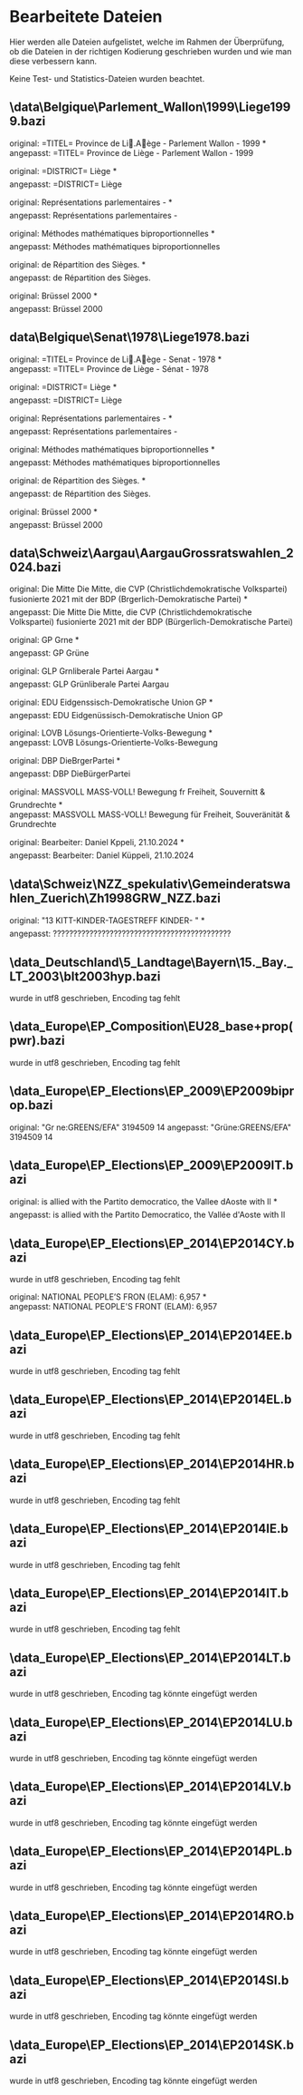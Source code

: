 # Bearbeitete Dateien

Hier werden alle Dateien aufgelistet, welche im Rahmen der Überprüfung, ob die Dateien in der richtigen Kodierung geschrieben wurden und wie man diese verbessern kann.

Keine Test- und Statistics-Dateien wurden beachtet.



## \data\Belgique\Parlement_Wallon\1999\Liege1999.bazi

original: =TITEL= Province de Li.Aège - Parlement Wallon - 1999 *  
angepasst: =TITEL= Province de Liège - Parlement Wallon - 1999

original: =DISTRICT= Liège *  
angepasst: =DISTRICT= Liège

original: Représentations parlementaires - *  
angepasst: Représentations parlementaires -

original: Méthodes mathématiques biproportionnelles *  
angepasst: Méthodes mathématiques biproportionnelles 

original: de Répartition des Sièges. *  
angepasst: de Répartition des Sièges.

original: Brüssel 2000 *  
angepasst: Brüssel 2000



## data\Belgique\Senat\1978\Liege1978.bazi

original: =TITEL= Province de Li.Aège - Senat - 1978 *  
angepasst: =TITEL= Province de Liège - Sénat - 1978

original: =DISTRICT= Liège *  
angepasst: =DISTRICT= Liège

original: Représentations parlementaires - *  
angepasst: Représentations parlementaires -

original: Méthodes mathématiques biproportionnelles *  
angepasst: Méthodes mathématiques biproportionnelles 

original: de Répartition des Sièges. *  
angepasst: de Répartition des Sièges.

original: Brüssel 2000 *  
angepasst: Brüssel 2000



## data\Schweiz\Aargau\AargauGrossratswahlen_2024.bazi

original: Die Mitte Die Mitte, die CVP (Christlichdemokratische Volkspartei) fusionierte 2021 mit der BDP (Brgerlich-Demokratische Partei) *  
angepasst: Die Mitte Die Mitte, die CVP (Christlichdemokratische Volkspartei) fusionierte 2021 mit der BDP (Bürgerlich-Demokratische Partei) 

original: GP      Grne *  
angepasst: GP      Grüne

original: GLP     Grnliberale Partei Aargau *  
angepasst: GLP     Grünliberale Partei Aargau

original: EDU     Eidgenssisch-Demokratische Union GP *  
angepasst: EDU     Eidgenüssisch-Demokratische Union GP 

original: LOVB     Lösungs-Orientierte-Volks-Bewegung *  
angepasst: LOVB     Lösungs-Orientierte-Volks-Bewegung

original: DBP      DieBrgerPartei *  
angepasst: DBP      DieBürgerPartei

original: MASSVOLL MASS-VOLL! Bewegung fr Freiheit, Souvernitt & Grundrechte *  
angepasst: MASSVOLL MASS-VOLL! Bewegung für Freiheit, Souveränität & Grundrechte

original: Bearbeiter: Daniel Kppeli, 21.10.2024 *  
angepasst: Bearbeiter: Daniel Küppeli, 21.10.2024



## \data\Schweiz\NZZ_spekulativ\Gemeinderatswahlen_Zuerich\Zh1998GRW_NZZ.bazi

original: "13 KITT-KINDER-TAGESTREFF KINDER- " *  	
angepasst: ????????????????????????????????????????????



## \data\_Deutschland\5_Landtage\Bayern\15._Bay._LT_2003\blt2003hyp.bazi

wurde in utf8 geschrieben, Encoding tag fehlt



## \data\_Europe\EP_Composition\EU28_base+prop(pwr).bazi

wurde in utf8 geschrieben, Encoding tag fehlt



## \data\_Europe\EP_Elections\EP_2009\EP2009biprop.bazi

original: "Gr ne:GREENS/EFA"  	3194509 14
angepasst: "Grüne:GREENS/EFA"  	3194509 14



## \data\_Europe\EP_Elections\EP_2009\EP2009IT.bazi

original: is allied with the Partito democratico, the Vallee dAoste with Il *  
angepasst: is allied with the Partito Democratico, the Vallée d'Aoste with Il



## \data\_Europe\EP_Elections\EP_2014\EP2014CY.bazi

wurde in utf8 geschrieben, Encoding tag fehlt

original: NATIONAL PEOPLE’S FRON (ELAM):	 6,957 *  
angepasst: NATIONAL PEOPLE'S FRONT (ELAM):	 6,957




## \data\_Europe\EP_Elections\EP_2014\EP2014EE.bazi

wurde in utf8 geschrieben, Encoding tag fehlt



## \data\_Europe\EP_Elections\EP_2014\EP2014EL.bazi

wurde in utf8 geschrieben, Encoding tag fehlt



## \data\_Europe\EP_Elections\EP_2014\EP2014HR.bazi

wurde in utf8 geschrieben, Encoding tag fehlt



## \data\_Europe\EP_Elections\EP_2014\EP2014IE.bazi

wurde in utf8 geschrieben, Encoding tag fehlt



## \data\_Europe\EP_Elections\EP_2014\EP2014IT.bazi

wurde in utf8 geschrieben, Encoding tag fehlt



## \data\_Europe\EP_Elections\EP_2014\EP2014LT.bazi

wurde in utf8 geschrieben, Encoding tag könnte eingefügt werden



## \data\_Europe\EP_Elections\EP_2014\EP2014LU.bazi

wurde in utf8 geschrieben, Encoding tag könnte eingefügt werden



## \data\_Europe\EP_Elections\EP_2014\EP2014LV.bazi

wurde in utf8 geschrieben, Encoding tag könnte eingefügt werden




## \data\_Europe\EP_Elections\EP_2014\EP2014PL.bazi

wurde in utf8 geschrieben, Encoding tag könnte eingefügt werden



## \data\_Europe\EP_Elections\EP_2014\EP2014RO.bazi

wurde in utf8 geschrieben, Encoding tag könnte eingefügt werden



## \data\_Europe\EP_Elections\EP_2014\EP2014SI.bazi

wurde in utf8 geschrieben, Encoding tag könnte eingefügt werden



## \data\_Europe\EP_Elections\EP_2014\EP2014SK.bazi

wurde in utf8 geschrieben, Encoding tag könnte eingefügt werden

























